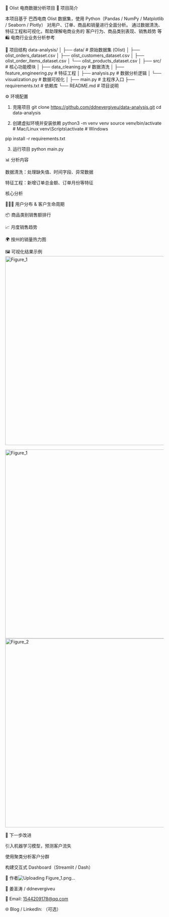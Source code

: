 🛒 Olist 电商数据分析项目
📌 项目简介

本项目基于 巴西电商 Olist 数据集，使用 Python（Pandas / NumPy / Matplotlib / Seaborn / Plotly） 对用户、订单、商品和销量进行全面分析。
通过数据清洗、特征工程和可视化，帮助理解电商业务的 客户行为、商品类别表现、销售趋势 等
🛍️ 电商行业业务分析参考

📂 项目结构
data-analysis/
│
├── data/                          # 原始数据集 (Olist)
│   ├── olist_orders_dataset.csv
│   ├── olist_customers_dataset.csv
│   ├── olist_order_items_dataset.csv
│   └── olist_products_dataset.csv
│
├── src/                           # 核心功能模块
│   ├── data_cleaning.py           # 数据清洗
│   ├── feature_engineering.py     # 特征工程
│   ├── analysis.py                # 数据分析逻辑
│   └── visualization.py           # 数据可视化
│
├── main.py                        # 主程序入口
├── requirements.txt               # 依赖库
└── README.md                      # 项目说明

⚙️ 环境配置
1. 克隆项目
git clone https://github.com/ddnevergiveu/data-analysis.git
cd data-analysis

2. 创建虚拟环境并安装依赖
python3 -m venv venv
source venv/bin/activate   # Mac/Linux
venv\Scripts\activate      # Windows

pip install -r requirements.txt

3. 运行项目
python main.py

📊 分析内容

数据清洗：处理缺失值、时间字段、异常数据

特征工程：新增订单总金额、订单月份等特征

核心分析

🧑‍🤝‍🧑 用户分布 & 客户生命周期

📦 商品类别销售额排行

📈 月度销售趋势

🌍 按州的销量热力图

🖼️ 可视化结果示例
<img width="1200" height="600" alt="Figure_1" src="https://github.com/user-attachments/assets/2ac9867b-f49c-4282-bf52-8fc48e515cbc" />

<img width="1200" height="600" alt="Figure_1" src=
"https://github.com/user-attachments/assets/08822e10-b7c9-4200-91f0-74758c046313" />
<img width="1200" height="600" alt="Figure_2" src="https://github.com/user-attachments/assets/46443faf-ec9a-4ae7-949b-548476cbbebd" />


🔮 下一步改进

引入机器学习模型，预测客户流失

使用聚类分析客户分群

构建交互式 Dashboard（Streamlit / Dash）

📝 作者![Uploading Figure_1.png…]()


👤 姜圣涛 / ddnevergiveu

📧 Email: 1544209178@qq.com

🌐 Blog / LinkedIn: （可选）
